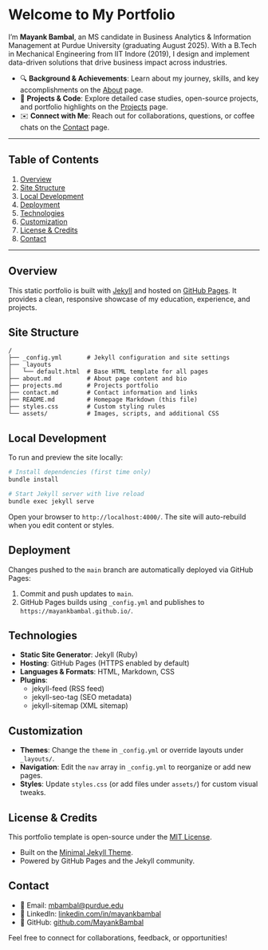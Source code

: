 # Welcome to My Portfolio

I’m **Mayank Bambal**, an MS candidate in Business Analytics & Information Management at Purdue University (graduating August 2025). With a B.Tech in Mechanical Engineering from IIT Indore (2019), I design and implement data-driven solutions that drive business impact across industries.

- 🔍 **Background & Achievements**: Learn about my journey, skills, and key accomplishments on the [About](/about/) page.
- 📂 **Projects & Code**: Explore detailed case studies, open-source projects, and portfolio highlights on the [Projects](/projects/) page.
- ✉️ **Connect with Me**: Reach out for collaborations, questions, or coffee chats on the [Contact](/contact/) page.

---

## Table of Contents

1. [Overview](#overview)
2. [Site Structure](#site-structure)
3. [Local Development](#local-development)
4. [Deployment](#deployment)
5. [Technologies](#technologies)
6. [Customization](#customization)
7. [License & Credits](#license--credits)
8. [Contact](#contact)

---

## Overview

This static portfolio is built with [Jekyll](https://jekyllrb.com/) and hosted on [GitHub Pages](https://pages.github.com/). It provides a clean, responsive showcase of my education, experience, and projects.

## Site Structure

```
/
├── _config.yml       # Jekyll configuration and site settings
├── _layouts
│   └── default.html  # Base HTML template for all pages
├── about.md          # About page content and bio
├── projects.md       # Projects portfolio
├── contact.md        # Contact information and links
├── README.md         # Homepage Markdown (this file)
├── styles.css        # Custom styling rules
└── assets/           # Images, scripts, and additional CSS
```

## Local Development

To run and preview the site locally:

```bash
# Install dependencies (first time only)
bundle install

# Start Jekyll server with live reload
bundle exec jekyll serve
```

Open your browser to `http://localhost:4000/`. The site will auto-rebuild when you edit content or styles.

## Deployment

Changes pushed to the `main` branch are automatically deployed via GitHub Pages:

1. Commit and push updates to `main`.
2. GitHub Pages builds using `_config.yml` and publishes to `https://mayankbambal.github.io/`.

## Technologies

- **Static Site Generator**: Jekyll (Ruby)
- **Hosting**: GitHub Pages (HTTPS enabled by default)
- **Languages & Formats**: HTML, Markdown, CSS
- **Plugins**:
  - jekyll-feed (RSS feed)
  - jekyll-seo-tag (SEO metadata)
  - jekyll-sitemap (XML sitemap)

## Customization

- **Themes**: Change the `theme` in `_config.yml` or override layouts under `_layouts/`.
- **Navigation**: Edit the `nav` array in `_config.yml` to reorganize or add new pages.
- **Styles**: Update `styles.css` (or add files under `assets/`) for custom visual tweaks.

## License & Credits

This portfolio template is open-source under the [MIT License](LICENSE).

- Built on the [Minimal Jekyll Theme](https://github.com/pages-themes/minimal).
- Powered by GitHub Pages and the Jekyll community.

## Contact

- 📧 Email: [mbambal@purdue.edu](mailto:mbambal@purdue.edu)
- 🔗 LinkedIn: [linkedin.com/in/mayankbambal](https://linkedin.com/in/mayankbambal/)
- 🐙 GitHub: [github.com/MayankBambal](https://github.com/MayankBambal/)

Feel free to connect for collaborations, feedback, or opportunities!
